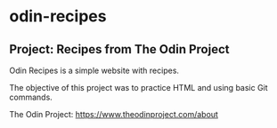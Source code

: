 # odin-recipes
## Project: Recipes from The Odin Project

Odin Recipes is a simple website with recipes.  

The objective of this project was to practice HTML and using basic Git commands. 

The Odin Project: https://www.theodinproject.com/about